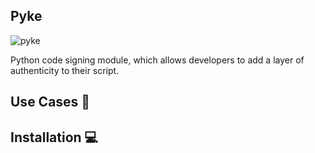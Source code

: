 ## Pyke

![pyke](https://user-images.githubusercontent.com/76825589/141977161-95f8aa64-bcef-4499-9403-1ded24189178.png)

Python code signing module, which allows developers to add a layer of authenticity to their script.


## Use Cases 🤔



## Installation  💻

